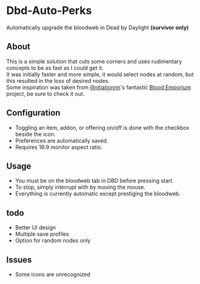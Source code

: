 # Dbd-Auto-Perks
Automatically upgrade the bloodweb in Dead by Daylight **(survivor only)**
## About
This is a simple solution that cuts some corners and uses rudimentary concepts to be as fast as I could get it. \
It was initially faster and more simple, it would select nodes at random, but this resulted in the loss of desired nodes. \
Some inspiration was taken from [IIInitiationnn](https://github.com/IIInitiationnn)'s fantastic [Blood Emporium](https://github.com/IIInitiationnn/BloodEmporium) project, be sure to check it out.
## Configuration
 - Toggling an item, addon, or offering on/off is done with the checkbox beside the icon.
 - Preferences are automatically saved.
 - Requires 16:9 monitor aspect ratio.
 ## Usage
 - You must be on the bloodweb tab in DBD before pressing start.
 - To stop, simply interrupt with by moving the mouse.
 - Everything is currently automatic except prestiging the bloodweb.
## todo
 - Better UI design
 - Multiple save profiles
 - Option for random nodes only
## Issues
 - Some icons are unrecognized
